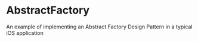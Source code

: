 # AbstractFactory
An example of implementing an Abstract Factory Design Pattern in a typical iOS application
